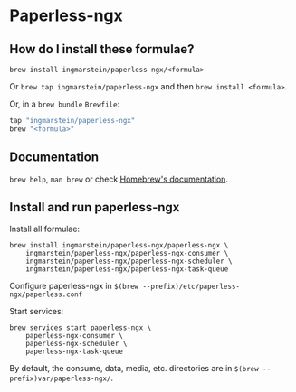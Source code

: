 # Paperless-ngx

## How do I install these formulae?

`brew install ingmarstein/paperless-ngx/<formula>`

Or `brew tap ingmarstein/paperless-ngx` and then `brew install <formula>`.

Or, in a `brew bundle` `Brewfile`:

```ruby
tap "ingmarstein/paperless-ngx"
brew "<formula>"
```

## Documentation

`brew help`, `man brew` or check [Homebrew's documentation](https://docs.brew.sh).

## Install and run paperless-ngx

Install all formulae:

```
brew install ingmarstein/paperless-ngx/paperless-ngx \
    ingmarstein/paperless-ngx/paperless-ngx-consumer \
    ingmarstein/paperless-ngx/paperless-ngx-scheduler \
    ingmarstein/paperless-ngx/paperless-ngx-task-queue
```

Configure paperless-ngx in `$(brew --prefix)/etc/paperless-ngx/paperless.conf`

Start services:

```
brew services start paperless-ngx \
    paperless-ngx-consumer \
    paperless-ngx-scheduler \
    paperless-ngx-task-queue
```

By default, the consume, data, media, etc. directories are in `$(brew --prefix)var/paperless-ngx/`.
